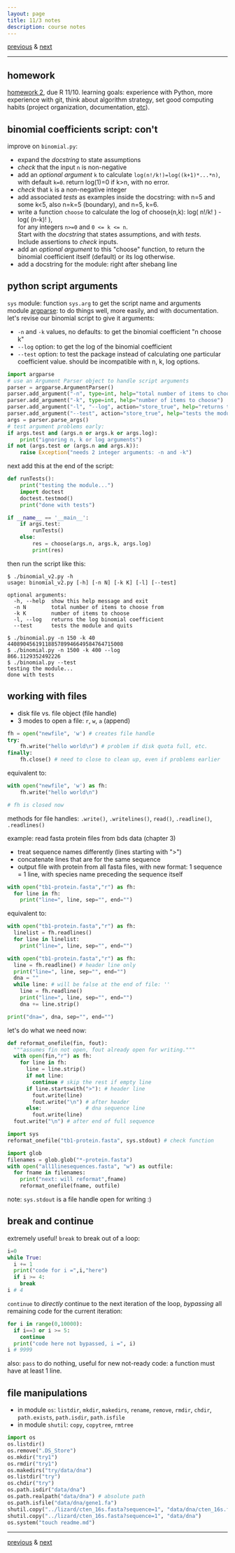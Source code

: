 ```yaml
---
layout: page
title: 11/3 notes
description: course notes
---
```

[previous](notes1101.html) & [next](notes1108.html)

---

## homework

[homework 2](https://github.com/UWMadison-computingtools/coursedata/tree/master/hw2-datamerge), due R 11/10. learning goals:
experience with Python, more experience with git,
think about algorithm strategy,
set good computing habits (project organization, documentation,
[etc](http://cecileane.github.io/computingtools/pages/notes0906.html#best-practices)).

## binomial coefficients script: con't

improve on `binomial.py`:

- expand the *docstring* to state assumptions
- *check* that the input `n` is non-negative
- add an *optional argument* `k` to calculate `log(n!/k!)=log((k+1)*...*n)`,
  with default `k=0`. return log(1)=0 if k>n, with no error.
- *check* that `k` is a non-negative integer
- add associated *tests* as examples inside the docstring:
  with n=5 and some k<5, also n=k=5 (boundary), and n=5, k=6.
- write a function `choose` to calculate the log of
  choose(n,k): log( n!/k! ) - log( (n-k)! ),  
  for any integers `n>=0` and `0 <= k <= n`.  
  Start with the *docstring* that states assumptions, and with *tests*.  
  Include assertions to *check* inputs.
- add an *optional argument* to this "choose" function, to return the
  binomial coefficient itself (default) or its log otherwise.
- add a docstring for the module: right after shebang line


## python script arguments

`sys` module: function `sys.arg` to get the script name and arguments  
module [argparse](https://docs.python.org/dev/howto/argparse.html):
to do things well, more easily, and with documentation.  
let's revise our binomial script to give it arguments:

- `-n` and `-k` values, no defaults: to get the binomial coefficient "n choose k"
- `--log` option: to get the log of the binomial coefficient
- `--test` option: to test the package instead of calculating one particular
  coefficient value. should be incompatible with n, k, log options.

```python
import argparse
# use an Argument Parser object to handle script arguments
parser = argparse.ArgumentParser()
parser.add_argument("-n", type=int, help="total number of items to choose from")
parser.add_argument("-k", type=int, help="number of items to choose")
parser.add_argument("-l", "--log", action="store_true", help="returns the log binomial coefficient")
parser.add_argument("--test", action="store_true", help="tests the module and quits")
args = parser.parse_args()
# test argument problems early:
if args.test and (args.n or args.k or args.log):
    print("ignoring n, k or log arguments")
if not (args.test or (args.n and args.k)):
    raise Exception("needs 2 integer arguments: -n and -k")
```

next add this at the end of the script:

```python
def runTests():
    print("testing the module...")
    import doctest
    doctest.testmod()
    print("done with tests")

if __name__ == '__main__':
    if args.test:
        runTests()
    else:
        res = choose(args.n, args.k, args.log)
        print(res)
```

then run the script like this:

```
$ ./binomial_v2.py -h
usage: binomial_v2.py [-h] [-n N] [-k K] [-l] [--test]

optional arguments:
  -h, --help  show this help message and exit
  -n N        total number of items to choose from
  -k K        number of items to choose
  -l, --log   returns the log binomial coefficient
  --test      tests the module and quits

$ ./binomial.py -n 150 -k 40
4408904561911885789946649584764715008
$ ./binomial.py -n 1500 -k 400 --log
866.1129352492226
$ ./binomial.py --test
testing the module...
done with tests
```

## working with files

- disk file vs. file object (file handle)
- 3 modes to open a file: `r`, `w`, `a` (append)

```python
fh = open("newfile", 'w') # creates file handle
try:
    fh.write("hello world\n") # problem if disk quota full, etc.
finally:
    fh.close() # need to close to clean up, even if problems earlier
```

equivalent to:

```python
with open("newfile", 'w') as fh:
    fh.write("hello world\n")

# fh is closed now
```

methods for file handles: `.write()`, `.writelines()`,
`read()`, `.readline()`, `.readlines()`

example: read fasta protein files from bds data (chapter 3)

- treat sequence names differently (lines starting with ">")
- concatenate lines that are for the same sequence
- output file with protein from all fasta files, with new format:
1 sequence = 1 line, with species name preceding the sequence itself

```python
with open("tb1-protein.fasta","r") as fh:
  for line in fh:
    print("line=", line, sep="", end="")
```

equivalent to:

```python
with open("tb1-protein.fasta","r") as fh:
  linelist = fh.readlines()
  for line in linelist:
    print("line=", line, sep="", end="")

with open("tb1-protein.fasta","r") as fh:
  line = fh.readline() # header line only
  print("line=", line, sep="", end="")
  dna = ""
  while line: # will be false at the end of file: ''
    line = fh.readline()
    print("line=", line, sep="", end="")
    dna += line.strip()

print("dna=", dna, sep="", end="")
```

let's do what we need now:

```python
def reformat_onefile(fin, fout):
  """assumes fin not open, fout already open for writing."""
  with open(fin,"r") as fh:
    for line in fh:
      line = line.strip()
      if not line:
        continue # skip the rest if empty line
      if line.startswith(">"): # header line
        fout.write(line)
        fout.write("\n") # after header
      else:              # dna sequence line
        fout.write(line)
  fout.write("\n") # after end of full sequence

import sys
reformat_onefile("tb1-protein.fasta", sys.stdout) # check function

import glob
filenames = glob.glob("*-protein.fasta")
with open("all1linesequences.fasta", "w") as outfile:
  for fname in filenames:
    print("next: will reformat",fname)
    reformat_onefile(fname, outfile)
```

note: `sys.stdout` is a file handle open for writing :)

## break and continue

extremely useful!
`break` to break out of a loop:

```python
i=0
while True:
  i += 1
  print("code for i =",i,"here")
  if i >= 4:
    break
i # 4
```

`continue` to *directly* continue to the next iteration of the loop,
*bypassing* all remaining code for the current iteration:

```python
for i in range(0,10000):
  if i==3 or i >= 5:
    continue
  print("code here not bypassed, i =", i)
i # 9999
```

also: `pass` to do nothing, useful for new not-ready code: a function
must have at least 1 line.

## file manipulations

- in module `os`: `listdir`, `mkdir`, `makedirs`, `rename`, `remove`, `rmdir`,
  `chdir`, `path.exists`, `path.isdir`, `path.isfile`
- in module `shutil`: `copy`, `copytree`, `rmtree`

```python
import os
os.listdir()
os.remove(".DS_Store")
os.mkdir("try1")
os.rmdir("try1")
os.makedirs("try/data/dna")
os.listdir("try")
os.chdir("try")
os.path.isdir("data/dna")
os.path.realpath("data/dna") # absolute path
os.path.isfile("data/dna/gene1.fa")
shutil.copy("../lizard/cten_16s.fasta?sequence=1", "data/dna/cten_16s.fa")
shutil.copy("../lizard/cten_16s.fasta?sequence=1", "data/dna")
os.system("touch readme.md")
```

---
[previous](notes1101.html) & [next](notes1108.html)
